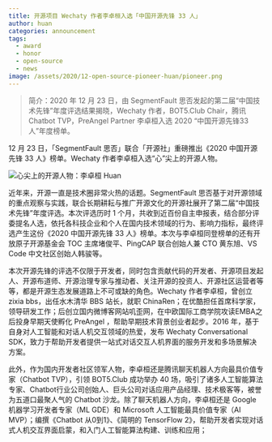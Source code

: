 ```yaml
---
title: 开源项目 Wechaty 作者李卓桓入选「中国开源先锋 33 人」
author: huan
categories: announcement
tags:
  - award
  - honor
  - open-source
  - news
image: /assets/2020/12-open-source-pioneer-huan/pioneer.png
---
```


> 简介：2020 年 12 月 23 日，由 SegmentFault 思否发起的第二届“中国技术先锋”年度评选结果揭晓，Wechaty 作者，BOT5.Club Chair，腾讯 Chatbot TVP，PreAngel Partner 李卓桓入选 2020 “中国开源先锋33人”年度榜单。

12 月 23 日，「SegmentFault 思否」联合「开源社」重磅推出《2020 中国开源先锋 33 人》榜单。Wechaty 作者李卓桓入选“心”尖上的开源人物。

![心尖上的开源人物：李卓桓 Huan](/assets/2020/12-open-source-pioneer-huan/segmentfault-oss-award-huan.jpg)

近年来，开源一直是技术圈非常火热的话题。SegmentFault 思否基于对开源领域的重点观察与实践，联合长期耕耘与推广开源文化的开源社展开了第二届“中国技术先锋”年度评选。本次评选历时 1 个月，共收到近百份自主申报表，结合部分评委提名人选，依托各科技企业和个人在国内技术领域的行为、影响力指标，最终评选产生这份《2020 中国开源先锋 33 人》榜单。本次与李卓桓同登榜单的还有开放原子开源基金会 TOC 主席堵俊平、PingCAP 联合创始人兼 CTO 黄东旭、VS Code 中文社区创始人韩骏等。

本次开源先锋的评选不仅限于开发者，同时包含贡献代码的开发者、开源项目发起人、开源布道师、开源治理专家与推动者、关注开源的投资人、开源社区运营者等等，都是开源生态发展道路上不可或缺的角色。Wechaty 作者李卓桓，曾创立 zixia bbs，出任水木清华 BBS 站长，就职 ChinaRen；在优酷担任首席科学家，领导研发工作；后创立国内微博客网站叽歪网，在中欧国际工商学院攻读EMBA之后投身早期天使孵化 PreAngel ，帮助早期技术背景创业者起步。2016 年，基于自身对人工智能和对话人机交互领域的热爱，发布 Wechaty Conversational SDK，致力于帮助开发者提供一站式对话交互人机界面的服务开发和多场景解决方案。

此外，作为国内开发者社区领军人物，李卓桓还是腾讯聊天机器人方向最具价值专家（Chatbot TVP），引领 BOT5.Club 成功举办 40 场，吸引了诸多人工智能算法专家、Chatbot行业公司创始人、巨头公司对话应用产品经理、技术极客等，被誉为五道口最聚人气的 Chatbot 沙龙。除了聊天机器人方向，李卓桓还是 Google 机器学习开发者专家（ML GDE）和 Microsoft 人工智能最具价值专家（AI MVP）；编撰《Chatbot 从0到1》、《简明的 TensorFlow 2》，帮助开发者实现对话式人机交互界面启蒙，和入门人工智能算法构建、训练和应用；
